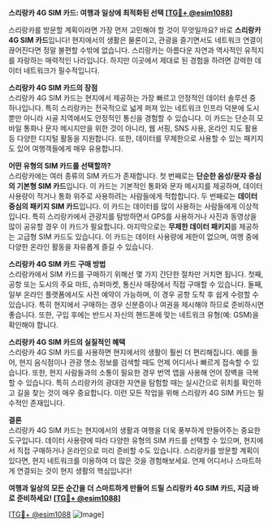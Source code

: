 **스리랑카 4G SIM 카드: 여행과 일상에 최적화된 선택 [[TG💪+ @esim1088](https://t.me/s/esim1088)]**

스리랑카를 방문할 계획이라면 가장 먼저 고민해야 할 것이 무엇일까요? 바로 **스리랑카 4G SIM 카드**입니다! 현지에서의 생활은 물론이고, 관광을 즐기면서도 네트워크 연결이 끊어진다면 정말 불편할 수밖에 없습니다. 스리랑카는 아름다운 자연과 역사적인 유적지를 자랑하는 매력적인 나라입니다. 하지만 이곳에서 제대로 된 경험을 하려면 강력한 데이터 네트워크가 필수적입니다.

**스리랑카 4G SIM 카드의 장점**  
스리랑카 4G SIM 카드는 현지에서 제공하는 가장 빠르고 안정적인 데이터 솔루션 중 하나입니다. 특히 스리랑카는 전국적으로 넓게 퍼져 있는 네트워크 인프라 덕분에 도시뿐만 아니라 시골 지역에서도 안정적인 통신을 경험할 수 있습니다. 이 카드는 단순히 모바일 통화나 문자 메시지만을 위한 것이 아니라, 웹 서핑, SNS 사용, 온라인 지도 활용 등 다양한 디지털 활동을 지원합니다. 또한, 데이터를 무제한으로 사용할 수 있는 패키지도 있어 여행객들에게 매우 유용합니다.

**어떤 유형의 SIM 카드를 선택할까?**  
스리랑카에는 여러 종류의 SIM 카드가 존재합니다. 첫 번째로는 **단순한 음성/문자 중심의 기본형 SIM 카드**입니다. 이 카드는 기본적인 통화와 문자 메시지를 제공하며, 데이터 사용량이 적거나 통화 위주로 사용하려는 사람들에게 적합합니다. 두 번째로는 **데이터 중심의 패키지 SIM 카드**입니다. 이 카드는 데이터를 많이 사용하는 사람들에게 이상적입니다. 특히 스리랑카에서 관광지를 탐방하면서 GPS를 사용하거나 사진과 동영상을 많이 공유할 경우 이 카드가 필요합니다. 마지막으로는 **무제한 데이터 패키지**를 제공하는 고급형 SIM 카드도 있습니다. 이 카드는 데이터 사용량에 제한이 없으며, 여행 중에 다양한 온라인 활동을 자유롭게 즐길 수 있습니다.

**스리랑카 4G SIM 카드 구매 방법**  
스리랑카에서 SIM 카드를 구매하기 위해선 몇 가지 간단한 절차만 거치면 됩니다. 첫째, 공항 또는 도시의 주요 마트, 슈퍼마켓, 통신사 매장에서 직접 구매할 수 있습니다. 둘째, 일부 온라인 플랫폼에서도 사전 예약이 가능하며, 이 경우 공항 도착 후 쉽게 수령할 수 있습니다. 특히 현지에서 구매하는 경우 신분증이나 여권을 제시해야 하므로 준비하시면 좋습니다. 또한, 구입 후에는 반드시 자신의 핸드폰에 맞는 네트워크 유형(예: GSM)을 확인해야 합니다.

**스리랑카 4G SIM 카드의 실질적인 혜택**  
스리랑카 4G SIM 카드를 사용하면 현지에서의 생활이 훨씬 더 편리해집니다. 예를 들어, 현지 음식점이나 관광 명소 정보를 검색할 때도 언제 어디서나 빠르게 접속할 수 있습니다. 또한, 현지 사람들과의 소통이 필요한 경우 번역 앱을 사용해 언어 장벽을 극복할 수 있습니다. 특히 스리랑카의 광대한 자연을 탐험할 때는 실시간으로 위치를 확인하고 길을 찾는 것이 매우 중요합니다. 이런 모든 작업을 위해 스리랑카 4G SIM 카드는 필수적인 존재입니다.

**결론**  
스리랑카 4G SIM 카드는 현지에서의 생활과 여행을 더욱 풍부하게 만들어주는 중요한 도구입니다. 데이터 사용량에 따라 다양한 유형의 SIM 카드를 선택할 수 있으며, 현지에서 직접 구매하거나 온라인으로 미리 준비할 수도 있습니다. 스리랑카를 방문할 계획이 있다면, 현지 네트워크를 이용하여 더 많은 것을 경험해보세요. 언제 어디서나 스마트하게 연결되는 것이 현지 생활의 핵심입니다!

**여행과 일상의 모든 순간을 더 스마트하게 만들어 드릴 스리랑카 4G SIM 카드, 지금 바로 준비하세요! [[TG💪+ @esim1088](https://t.me/s/esim1088)]**

[[TG💪+ @esim1088](https://t.me/s/esim1088) ![Image](https://i.postimg.cc/Y0z9fWf4/image.png)]